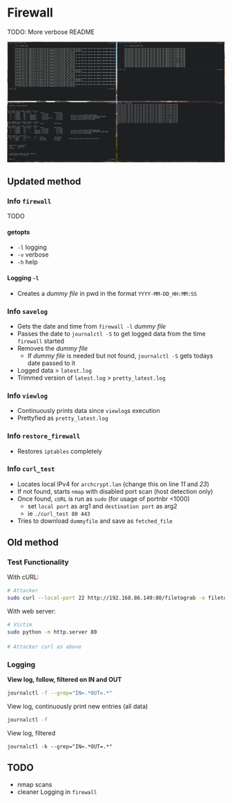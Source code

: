 # Firewall
TODO: More verbose README

![Picture of scripts running](prev.png)

## Updated method

### Info `firewall`
TODO

#### getopts
+ `-l` logging
+ `-v` verbose
+ `-h` help

#### Logging `-l`
+ Creates a *dummy file* in pwd in the format `YYYY-MM-DD_HH:MM:SS`

### Info `savelog`
+ Gets the date and time from `firewall -l` *dummy file*
+ Passes the date to `journalctl -S` to get logged data from the time `firewall` started
+ Removes the *dummy file*
    + If *dummy file* is needed but not found, `journalctl -S` gets todays date passed to it
+ Logged data > `latest.log`
+ Trimmed version of `latest.log` > `pretty_latest.log`

### Info `viewlog`
+ Continuously prints data since `viewlog`s execution
+ Prettyfied as `pretty_latest.log`

### Info `restore_firewall`
+ Restores `iptables` completely

### Info `curl_test`
+ Locates local IPv4 for `archcrypt.lan` (change this on line *11* and *23*)
+ If not found, starts `nmap` with disabled port scan (host detection only)
+ Once found, `cURL` is run as `sudo` (for usage of portnbr <1000)
    + set `local port` as arg1 and `destination port` as arg2
    + ie `./curl_test 80 443`
+ Tries to download `dummyfile` and save as `fetched_file`


## Old method

### Test Functionality

With cURL:

```sh
# Attacker
sudo curl --local-port 22 http://192.168.86.149:80/filetograb -o filetostore
```

With web server:

```sh
# Victim
sudo python -m http.server 80

# Attacker curl as above
```

### Logging

**View log, follow, filtered on IN and OUT**
```sh
journalctl -f --grep="IN=.*OUT=.*"
```


View log, continuously print new entries (all data)
```sh
journalctl -f
```

View log, filtered
```
journalctl -k --grep="IN=.*OUT=.*"
```


## TODO

* nmap scans
* cleaner Logging in `firewall`



